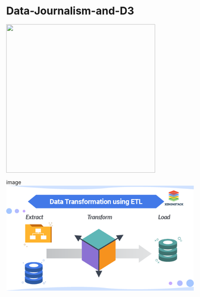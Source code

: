 # Data-Journalism-and-D3




<img src="https://media.giphy.com/media/GCjueAStKH9yU/giphy.gif" width="400" height="400" />  


image 
![alt text](https://github.com/travisstowell/ETLProject/blob/main/image/etl.png "etl")

